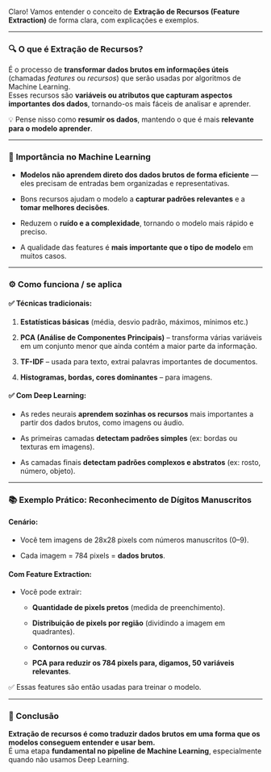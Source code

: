 Claro! Vamos entender o conceito de **Extração de Recursos (Feature Extraction)** de forma clara, com explicações e exemplos.

---

### 🔍 **O que é Extração de Recursos?**

É o processo de **transformar dados brutos em informações úteis** (chamadas _features_ ou _recursos_) que serão usadas por algoritmos de Machine Learning.  
Esses recursos são **variáveis ou atributos que capturam aspectos importantes dos dados**, tornando-os mais fáceis de analisar e aprender.

💡 Pense nisso como **resumir os dados**, mantendo o que é mais **relevante para o modelo aprender**.

---

### 📌 **Importância no Machine Learning**

- **Modelos não aprendem direto dos dados brutos de forma eficiente** — eles precisam de entradas bem organizadas e representativas.
    
- Bons recursos ajudam o modelo a **capturar padrões relevantes** e a **tomar melhores decisões**.
    
- Reduzem o **ruído e a complexidade**, tornando o modelo mais rápido e preciso.
    
- A qualidade das features é **mais importante que o tipo de modelo** em muitos casos.
    

---

### ⚙️ **Como funciona / se aplica**

#### ✅ Técnicas tradicionais:

1. **Estatísticas básicas** (média, desvio padrão, máximos, mínimos etc.)
    
2. **PCA (Análise de Componentes Principais)** – transforma várias variáveis em um conjunto menor que ainda contém a maior parte da informação.
    
3. **TF-IDF** – usada para texto, extrai palavras importantes de documentos.
    
4. **Histogramas, bordas, cores dominantes** – para imagens.
    

#### ✅ Com Deep Learning:

- As redes neurais **aprendem sozinhas os recursos** mais importantes a partir dos dados brutos, como imagens ou áudio.
    
- As primeiras camadas **detectam padrões simples** (ex: bordas ou texturas em imagens).
    
- As camadas finais **detectam padrões complexos e abstratos** (ex: rosto, número, objeto).
    

---

### 📚 **Exemplo Prático: Reconhecimento de Dígitos Manuscritos**

#### Cenário:

- Você tem imagens de 28x28 pixels com números manuscritos (0–9).
    
- Cada imagem = 784 pixels = **dados brutos**.
    

#### Com Feature Extraction:

- Você pode extrair:
    
    - **Quantidade de pixels pretos** (medida de preenchimento).
        
    - **Distribuição de pixels por região** (dividindo a imagem em quadrantes).
        
    - **Contornos ou curvas**.
        
    - **PCA para reduzir os 784 pixels para, digamos, 50 variáveis relevantes**.
        

✅ Essas features são então usadas para treinar o modelo.

---

### 🎯 Conclusão

**Extração de recursos é como traduzir dados brutos em uma forma que os modelos conseguem entender e usar bem.**  
É uma etapa **fundamental no pipeline de Machine Learning**, especialmente quando não usamos Deep Learning.